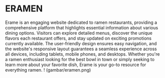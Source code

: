 # ERAMEN
Erame is an engaging website dedicated to ramen restaurants, providing a comprehensive platform that highlights essential information about various dining options. Visitors can explore detailed menus, discover the unique flavors each restaurant offers, and stay updated on exciting promotions currently available. The user-friendly design ensures easy navigation, and the website's responsive layout guarantees a seamless experience across all devices, including tablets, mobile phones, and desktops. Whether you're a ramen enthusiast looking for the best bowl in town or simply seeking to learn more about your favorite dish, Erame is your go-to resource for everything ramen.
! (gambar/eramen.png)
